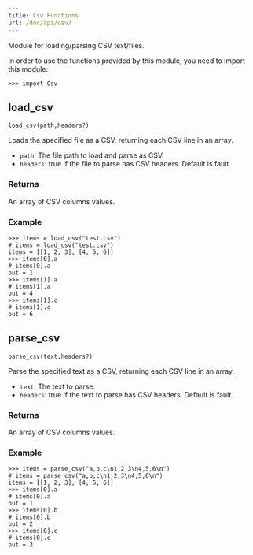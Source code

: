 ```yaml
---
title: Csv Functions
url: /doc/api/csv/
---
```


Module for loading/parsing CSV text/files.

In order to use the functions provided by this module, you need to import this module:

```kalk
>>> import Csv
```

## load_csv

`load_csv(path,headers?)`

Loads the specified file as a CSV, returning each CSV line in an array.

- `path`: The file path to load and parse as CSV.
- `headers`: true if the file to parse has CSV headers. Default is fault.

### Returns

An array of CSV columns values.

### Example

```kalk
>>> items = load_csv("test.csv")
# items = load_csv("test.csv")
items = [[1, 2, 3], [4, 5, 6]]
>>> items[0].a
# items[0].a
out = 1
>>> items[1].a
# items[1].a
out = 4
>>> items[1].c
# items[1].c
out = 6
```

## parse_csv

`parse_csv(text,headers?)`

Parse the specified text as a CSV, returning each CSV line in an array.

- `text`: The text to parse.
- `headers`: true if the text to parse has CSV headers. Default is fault.

### Returns

An array of CSV columns values.

### Example

```kalk
>>> items = parse_csv("a,b,c\n1,2,3\n4,5,6\n")
# items = parse_csv("a,b,c\n1,2,3\n4,5,6\n")
items = [[1, 2, 3], [4, 5, 6]]
>>> items[0].a
# items[0].a
out = 1
>>> items[0].b
# items[0].b
out = 2
>>> items[0].c
# items[0].c
out = 3
```
